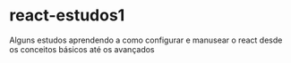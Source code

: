 # react-estudos1
Alguns estudos aprendendo a como configurar e manusear o react desde os conceitos básicos até os avançados
